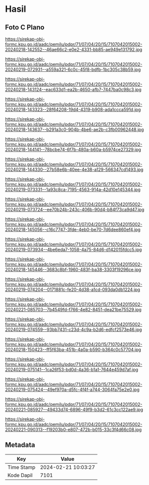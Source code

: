 # Hasil

## Foto C Plano

https://sirekap-obj-formc.kpu.go.id/aadc/pemilu/pdpr/71/07/04/20/15/7107042015002-20240218-142552--46ae66c2-e0e2-4331-bb85-ae949e131792.jpg

https://sirekap-obj-formc.kpu.go.id/aadc/pemilu/pdpr/71/07/04/20/15/7107042015002-20240219-072931--a559a321-6c0c-45f8-bdfb-1bc305c38b59.jpg

https://sirekap-obj-formc.kpu.go.id/aadc/pemilu/pdpr/71/07/04/20/15/7107042015002-20240218-143124--eac633d1-ea2b-4650-afb7-7447ba0c98c3.jpg

https://sirekap-obj-formc.kpu.go.id/aadc/pemilu/pdpr/71/07/04/20/15/7107042015002-20240218-143323--28f64208-19d4-4319-b908-ada1ccca591d.jpg

https://sirekap-obj-formc.kpu.go.id/aadc/pemilu/pdpr/71/07/04/20/15/7107042015002-20240218-143637--b291a3c0-904b-4be6-ae2b-c3fb00962448.jpg

https://sirekap-obj-formc.kpu.go.id/aadc/pemilu/pdpr/71/07/04/20/15/7107042015002-20240218-144141--78bcbe74-6f7b-480a-b60a-b5974ce27329.jpg

https://sirekap-obj-formc.kpu.go.id/aadc/pemilu/pdpr/71/07/04/20/15/7107042015002-20240218-144330--27b58e6b-40ee-4e38-a129-566347cd1493.jpg

https://sirekap-obj-formc.kpu.go.id/aadc/pemilu/pdpr/71/07/04/20/15/7107042015002-20240219-073331--1a93c8ca-7195-4563-914a-42d10e145344.jpg

https://sirekap-obj-formc.kpu.go.id/aadc/pemilu/pdpr/71/07/04/20/15/7107042015002-20240219-073724--ee70b24b-243c-406b-90d4-b84f73ca9d47.jpg

https://sirekap-obj-formc.kpu.go.id/aadc/pemilu/pdpr/71/07/04/20/15/7107042015002-20240218-145056--c16c7747-3fde-4eb0-be70-7d6dee860ef4.jpg

https://sirekap-obj-formc.kpu.go.id/aadc/pemilu/pdpr/71/07/04/20/15/7107042015002-20240219-073934--4be6eda7-1058-4a75-84d6-d142015fdcc5.jpg

https://sirekap-obj-formc.kpu.go.id/aadc/pemilu/pdpr/71/07/04/20/15/7107042015002-20240218-145446--3683c8bf-1960-483f-ba38-3303f19296ce.jpg

https://sirekap-obj-formc.kpu.go.id/aadc/pemilu/pdpr/71/07/04/20/15/7107042015002-20240219-074204--0171881c-fe20-4d38-a1cd-093da0db1224.jpg

https://sirekap-obj-formc.kpu.go.id/aadc/pemilu/pdpr/71/07/04/20/15/7107042015002-20240221-085703--7b4549fd-f766-4e82-8451-dea21be75529.jpg

https://sirekap-obj-formc.kpu.go.id/aadc/pemilu/pdpr/71/07/04/20/15/7107042015002-20240219-074559--93bb7431-c23d-4c9a-b2d6-edfcf2573e46.jpg

https://sirekap-obj-formc.kpu.go.id/aadc/pemilu/pdpr/71/07/04/20/15/7107042015002-20240218-150423--ff5f63ba-451b-4a0a-b590-b364c0c57704.jpg

https://sirekap-obj-formc.kpu.go.id/aadc/pemilu/pdpr/71/07/04/20/15/7107042015002-20240219-075141--1ca26f53-bd0d-4a36-b1a1-7644e459d7af.jpg

https://sirekap-obj-formc.kpu.go.id/aadc/pemilu/pdpr/71/07/04/20/15/7107042015002-20240219-075424--49ef970a-d5fc-4f4f-a744-3064fa75e2e0.jpg

https://sirekap-obj-formc.kpu.go.id/aadc/pemilu/pdpr/71/07/04/20/15/7107042015002-20240221-085927--49433d74-6896-49f9-b3d2-61c3cc122ae9.jpg

https://sirekap-obj-formc.kpu.go.id/aadc/pemilu/pdpr/71/07/04/20/15/7107042015002-20240221-090313--f19203b0-e807-472b-b015-33c3f4d66c08.jpg


## Metadata

| Key        | Value               |
| ---------- | ------------------- |
| Time Stamp | 2024-02-21 10:03:27 |
| Kode Dapil | 7101                |



